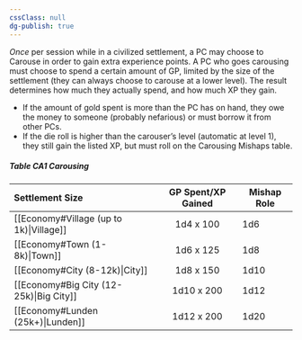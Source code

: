 ```yaml
---
cssClass: null
dg-publish: true
---
```


*Once* per session while in a civilized settlement, a PC may choose to Carouse in order to gain extra experience points. A PC who goes carousing must choose to spend a certain amount of GP, limited by the size of the settlement (they can always choose to carouse at a lower level). The result determines how much they actually spend, and how much XP they gain.

- If the amount of gold spent is more than the PC has on hand, they owe the money to someone (probably nefarious) or must borrow it from other PCs. 
- If the die roll is higher than the carouser’s level (automatic at level 1), they still gain the listed XP, but must roll on the Carousing Mishaps table.

##### Table CA1 Carousing

| Settlement Size                         | GP Spent/XP Gained | Mishap Role | 
|:--------------------------------------- |:------------------:| ----------- |
| [[Economy#Village (up to 1k)\|Village]] |     1d4 x 100      | 1d6         |
| [[Economy#Town (1-8k)\|Town]]           |     1d6 x 125      | 1d8         |
| [[Economy#City (8-12k)\|City]]          |     1d8 x 150      | 1d10        |
| [[Economy#Big City (12-25k)\|Big City]] |     1d10 x 200     | 1d12        |
| [[Economy#Lunden (25k+)\|Lunden]]       |     1d12 x 200     | 1d20        |



                                                                                                                                                 


